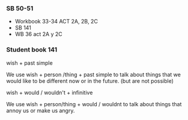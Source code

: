 ### SB 50-51

- Workbook 33-34 ACT 2A, 2B, 2C
- SB 141
- WB 36 act 2A y 2C


### Student book 141
wish + past simple

We use wish + person /thing + past simple to talk
about things that we would like to be different now or in the future.
(but are not possible)

wish + would / wouldn't + infinitive

We use wish + person/thing + would / wouldnt 
to talk about things that annoy us or make us angry.

